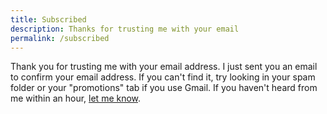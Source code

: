 ```yaml
---
title: Subscribed
description: Thanks for trusting me with your email
permalink: /subscribed
---
```

Thank you for trusting me with your email address. I just sent you an email to confirm your email address. If you can't find it, try looking in your spam folder or your "promotions" tab if you use Gmail. If you haven't heard from me within an hour, [let me know](mailto:jonathan@buchh.org).
